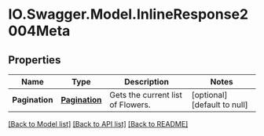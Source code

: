 # IO.Swagger.Model.InlineResponse2004Meta
## Properties

Name | Type | Description | Notes
------------ | ------------- | ------------- | -------------
**Pagination** | [**Pagination**](Pagination.md) | Gets the current list of Flowers. | [optional] [default to null]

[[Back to Model list]](../README.md#documentation-for-models) [[Back to API list]](../README.md#documentation-for-api-endpoints) [[Back to README]](../README.md)

